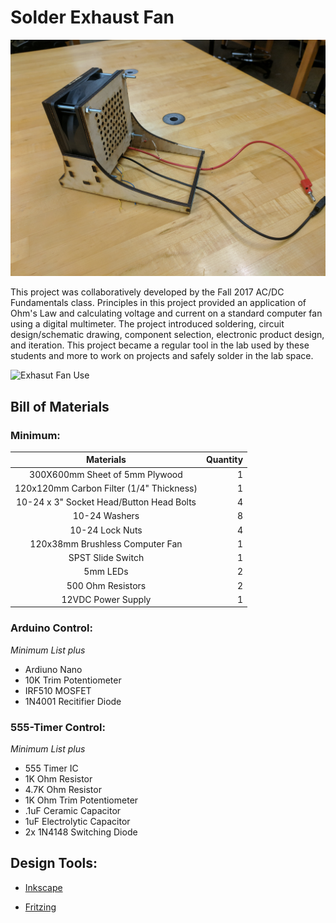 # Solder Exhaust Fan

![Solder Exhaust Fan][pic1]

This project was collaboratively developed by the Fall 2017 AC/DC Fundamentals class. Principles in this project provided an application of Ohm's Law and calculating voltage and current on a standard computer fan using a digital multimeter. The project introduced soldering, circuit design/schematic drawing, component selection, electronic product design, and iteration. This project became a regular tool in the lab used by these students and more to work on projects and safely solder in the lab space.

![Exhasut Fan Use][pic2]

## Bill of Materials

### Minimum:

| Materials | Quantity | 
| :---: | ---: |
| 300X600mm Sheet of 5mm Plywood | 1 |
| 120x120mm Carbon Filter (1/4" Thickness) | 1 |
| 10-24 x 3" Socket Head/Button Head Bolts | 4 |
| 10-24 Washers | 8 |
| 10-24 Lock Nuts | 4 |
| 120x38mm Brushless Computer Fan | 1 |
| SPST Slide Switch | 1 |
| 5mm LEDs | 2 |
| 500 Ohm Resistors | 2 |
| 12VDC Power Supply | 1 |

### Arduino Control:
*Minimum List plus*
+ Ardiuno Nano
+ 10K Trim Potentiometer
+ IRF510 MOSFET
+ 1N4001 Recitifier Diode

### 555-Timer Control:
*Minimum List plus*
+ 555 Timer IC
+ 1K Ohm Resistor
+ 4.7K Ohm Resistor
+ 1K Ohm Trim Potentiometer
+ .1uF Ceramic Capacitor
+ 1uF Electrolytic Capacitor
+ 2x 1N4148 Switching Diode

## Design Tools:
+ [Inkscape](http://www.inkscape.org/)

+ [Fritzing](http://www.fritzing.org/)

[pic1]: https://github.com/ebredder/Solder-Exhaust-Fan/blob/master/Pics/IMG_20170925_143346.jpg
[pic2]: https://github.com/ebredder/Solder-Exhaust-Fan/blob/master/Pics/FanAction.png
